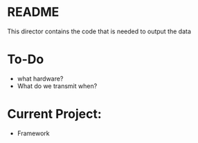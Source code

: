 README
======

This director contains the code that is needed to output the data

To-Do
=====

 - what hardware?
 - What do we transmit when?

Current Project:
================

 - Framework